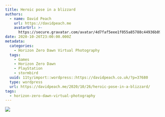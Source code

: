 ```yaml
---
title: Heroic pose in a blizzard
authors:
  - name: David Peach
    url: https://davidpeach.me
    avatarUrl: >-
      https://secure.gravatar.com/avatar/4d7faf5eee1f055a85788c44936b8995eaab6dfb004e7854ec747ccb272e91ee?s=96&d=mm&r=g
date: 2020-10-26T23:00:00.000Z
metadata:
  categories:
    - Horizon Zero Dawn Virtual Photography
  tags:
    - Games
    - Horizon Zero Dawn
    - PlayStation
    - stormbird
  uuid: 11ty/import::wordpress::https://davidpeach.co.uk/?p=37680
  type: wordpress
  url: https://davidpeach.me/2020/10/26/heroic-pose-in-a-blizzard/
tags:
  - horizon-zero-dawn-virtual-photography
---
```

[![](/assets/Heroic-pose-in-a-blizzard-2048-QQcFnRJlYeBk.jpg)](/assets/Heroic-pose-in-a-blizzard-2048-QQcFnRJlYeBk.jpg)